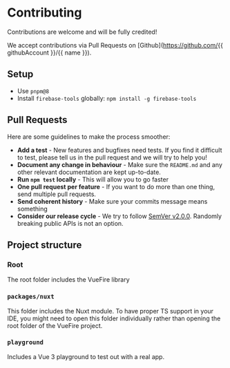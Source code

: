 # Contributing

Contributions are welcome and will be fully credited!

We accept contributions via Pull Requests on [Github](<https://github.com/>{{ githubAccount }}/{{ name }}).

## Setup

- Use `pnpm@8`
- Install `firebase-tools` globally: `npm install -g firebase-tools`

## Pull Requests

Here are some guidelines to make the process smoother:

- **Add a test** - New features and bugfixes need tests. If you find it difficult to test, please tell us in the pull request and we will try to help you!
- **Document any change in behaviour** - Make sure the `README.md` and any other relevant documentation are kept up-to-date.
- **Run `npm test` locally** - This will allow you to go faster
- **One pull request per feature** - If you want to do more than one thing, send multiple pull requests.
- **Send coherent history** - Make sure your commits message means something
- **Consider our release cycle** - We try to follow [SemVer v2.0.0](http://semver.org/). Randomly breaking public APIs is not an option.

## Project structure

### Root

The root folder includes the VueFire library

### `packages/nuxt`

This folder includes the Nuxt module. To have proper TS support in your IDE, you might need to open this folder individually rather than opening the root folder of the VueFire project.

### `playground`

Includes a Vue 3 playground to test out with a real app.
